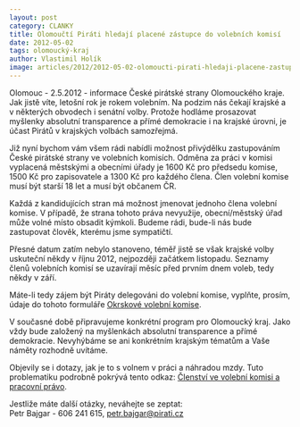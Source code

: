 ```yaml
---
layout: post
category: CLANKY
title: Olomoučtí Piráti hledají placené zástupce do volebních komisí
date: 2012-05-02
tags: olomoucký-kraj
author: Vlastimil Holík
image: articles/2012/2012-05-02-olomoucti-pirati-hledaji-placene-zastupce-do-volebnich-komisi.jpg   #751x422 pixelu
---
```

Olomouc - 2.5.2012 - informace České pirátské strany Olomouckého kraje. Jak jistě víte, letošní rok je rokem volebním. Na podzim nás čekají krajské a v některých obvodech i senátní volby. Protože hodláme prosazovat myšlenky absolutní transparence a přímé demokracie i na krajské úrovni, je účast Pirátů v krajských volbách samozřejmá.

Již nyní bychom vám všem rádi nabídli možnost přivýdělku zastupováním České pirátské strany ve volebních komisích. Odměna za práci v komisi vyplacená městskými a obecními úřady je 1600 Kč pro předsedu komise, 1500 Kč pro zapisovatele a 1300 Kč pro každého člena. Člen volební komise musí být starší 18 let a musí být občanem ČR.

Každá z kandidujících stran má možnost jmenovat jednoho člena volební komise. V případě, že strana tohoto práva nevyužije, obecní/městský úřad může volné místo obsadit kýmkoli. Budeme rádi, bude-li nás bude zastupovat člověk, kterému jsme sympatičtí.

Přesné datum zatím nebylo stanoveno, téměř jistě se však krajské volby uskuteční někdy v říjnu 2012, nejpozději začátkem listopadu. Seznamy členů volebních komisí se uzavírají měsíc před prvním dnem voleb, tedy někdy v září.

Máte-li tedy zájem být Piráty delegováni do volební komise, vyplňte, prosím, údaje do tohoto formuláře [Okrskové volební komise](https://ovk.pirati.cz).

V současné době připravujeme konkrétní program pro Olomoucký kraj. Jako vždy bude založený na myšlenkách absolutní transparence a přímé demokracie. Nevyhýbáme se ani konkrétním krajským tématům a Vaše náměty rozhodně uvítáme.

Objevily se i dotazy, jak je to s volnem v práci a náhradou mzdy. Tuto problematiku podrobně pokrývá tento odkaz: [Členství ve volební komisi a pracovní právo](http://www.mzdovapraxe.cz/archiv/dokument/doc-d9843v12716-clenstvi-ve-volebni-komisi-a-pracovni-pravo/).

Jestliže máte další otázky, neváhejte se zeptat:  
Petr Bajgar - 606 241 615, petr.bajgar@pirati.cz


